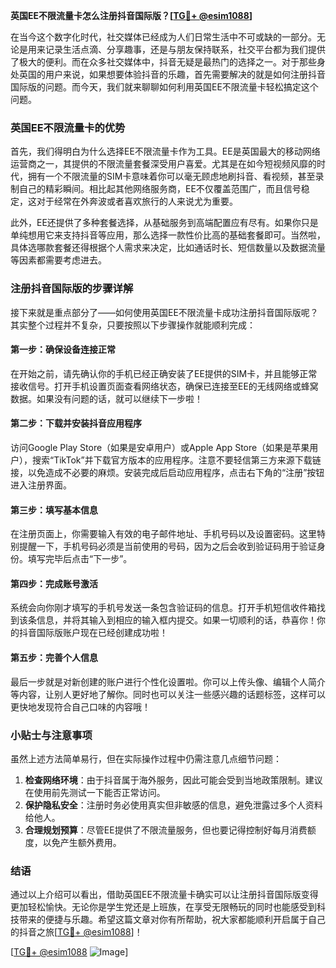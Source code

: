 **英国EE不限流量卡怎么注册抖音国际版？[[TG💪+ @esim1088](https://t.me/s/esim1088)]**

在当今这个数字化时代，社交媒体已经成为人们日常生活中不可或缺的一部分。无论是用来记录生活点滴、分享趣事，还是与朋友保持联系，社交平台都为我们提供了极大的便利。而在众多社交媒体中，抖音无疑是最热门的选择之一。对于那些身处英国的用户来说，如果想要体验抖音的乐趣，首先需要解决的就是如何注册抖音国际版的问题。而今天，我们就来聊聊如何利用英国EE不限流量卡轻松搞定这个问题。

### 英国EE不限流量卡的优势

首先，我们得明白为什么选择EE不限流量卡作为工具。EE是英国最大的移动网络运营商之一，其提供的不限流量套餐深受用户喜爱。尤其是在如今短视频风靡的时代，拥有一个不限流量的SIM卡意味着你可以毫无顾虑地刷抖音、看视频，甚至录制自己的精彩瞬间。相比起其他网络服务商，EE不仅覆盖范围广，而且信号稳定，这对于经常在外奔波或者喜欢旅行的人来说尤为重要。

此外，EE还提供了多种套餐选择，从基础服务到高端配置应有尽有。如果你只是单纯想用它来支持抖音等应用，那么选择一款性价比高的基础套餐即可。当然啦，具体选哪款套餐还得根据个人需求来决定，比如通话时长、短信数量以及数据流量等因素都需要考虑进去。

### 注册抖音国际版的步骤详解

接下来就是重点部分了——如何使用英国EE不限流量卡成功注册抖音国际版呢？其实整个过程并不复杂，只要按照以下步骤操作就能顺利完成：

#### 第一步：确保设备连接正常
在开始之前，请先确认你的手机已经正确安装了EE提供的SIM卡，并且能够正常接收信号。打开手机设置页面查看网络状态，确保已连接至EE的无线网络或蜂窝数据。如果没有问题的话，就可以继续下一步啦！

#### 第二步：下载并安装抖音应用程序
访问Google Play Store（如果是安卓用户）或Apple App Store（如果是苹果用户），搜索“TikTok”并下载官方版本的应用程序。注意不要轻信第三方来源下载链接，以免造成不必要的麻烦。安装完成后启动应用程序，点击右下角的“注册”按钮进入注册界面。

#### 第三步：填写基本信息
在注册页面上，你需要输入有效的电子邮件地址、手机号码以及设置密码。这里特别提醒一下，手机号码必须是当前使用的号码，因为之后会收到验证码用于验证身份。填写完毕后点击“下一步”。

#### 第四步：完成账号激活
系统会向你刚才填写的手机号发送一条包含验证码的信息。打开手机短信收件箱找到该条信息，并将其输入到相应的输入框内提交。如果一切顺利的话，恭喜你！你的抖音国际版账户现在已经创建成功啦！

#### 第五步：完善个人信息
最后一步就是对新创建的账户进行个性化设置啦。你可以上传头像、编辑个人简介等内容，让别人更好地了解你。同时也可以关注一些感兴趣的话题标签，这样可以更快地发现符合自己口味的内容哦！

### 小贴士与注意事项

虽然上述方法简单易行，但在实际操作过程中仍需注意几点细节问题：

1. **检查网络环境**：由于抖音属于海外服务，因此可能会受到当地政策限制。建议在使用前先测试一下能否正常访问。
2. **保护隐私安全**：注册时务必使用真实但非敏感的信息，避免泄露过多个人资料给他人。
3. **合理规划预算**：尽管EE提供了不限流量服务，但也要记得控制好每月消费额度，以免产生额外费用。

### 结语

通过以上介绍可以看出，借助英国EE不限流量卡确实可以让注册抖音国际版变得更加轻松愉快。无论你是学生党还是上班族，在享受无限畅玩的同时也能感受到科技带来的便捷与乐趣。希望这篇文章对你有所帮助，祝大家都能顺利开启属于自己的抖音之旅[[TG💪+ @esim1088](https://t.me/s/esim1088)]！

[[TG💪+ @esim1088](https://t.me/s/esim1088) ![Image](https://i.postimg.cc/4NQfJmqS/Snipaste-2025-05-13-00-14-12.png)]